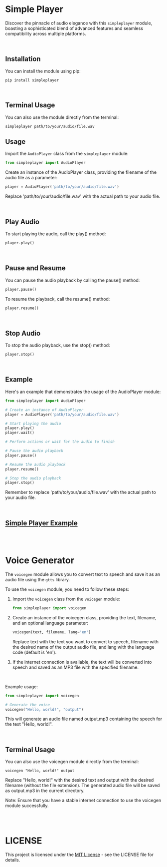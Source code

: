 # Simple Player

Discover the pinnacle of audio elegance with this `simpleplayer` module, boasting a sophisticated blend of advanced features and seamless compatibility across multiple platforms.

<br>

## Installation

You can install the module using pip:

```
pip install simpleplayer
```

<br>

## Terminal Usage

You can also use the module directly from the terminal:
```
simpleplayer path/to/your/audio/file.wav
```

## Usage

Import the `AudioPlayer` class from the `simpleplayer` module:

```python
from simpleplayer import AudioPlayer
```

Create an instance of the AudioPlayer class, providing the filename of the audio file as a parameter:

```python
player = AudioPlayer('path/to/your/audio/file.wav')
```

Replace 'path/to/your/audio/file.wav' with the actual path to your audio file.

<br>

## Play Audio

To start playing the audio, call the play() method:

```python
player.play()
```

<br>

## Pause and Resume

You can pause the audio playback by calling the pause() method:

```python
player.pause()
```

To resume the playback, call the resume() method:
        
```python
player.resume()
```

<br>

## Stop Audio

To stop the audio playback, use the stop() method:
    
```python
player.stop()
```

<br>

## Example

Here's an example that demonstrates the usage of the AudioPlayer module:
    
```python
from simpleplayer import AudioPlayer

# Create an instance of AudioPlayer
player = AudioPlayer('path/to/your/audio/file.wav')

# Start playing the audio
player.play()
player.wait()

# Perform actions or wait for the audio to finish

# Pause the audio playback
player.pause()

# Resume the audio playback
player.resume()

# Stop the audio playback
player.stop()

```

Remember to replace 'path/to/your/audio/file.wav' with the actual path to your audio file.

<br>

## [Simple Player Example](https://raw.githubusercontent.com/tantowijh/simple-player-python/main/example.py)

<br>
<br>


# Voice Generator

The `voicegen` module allows you to convert text to speech and save it as an audio file using the `gtts` library.

To use the `voicegen` module, you need to follow these steps:

1. Import the `voicegen` class from the `voicegen` module:

    ```python
    from simpleplayer import voicegen
    ```
2. Create an instance of the voicegen class, providing the text, filename, and an optional language parameter:

    ```python
    voicegen(text, filename, lang='en')
    ```
    Replace text with the text you want to convert to speech, filename with the desired name of the output audio file, and lang with the language code (default is 'en').

3. If the internet connection is available, the text will be converted into speech and saved as an MP3 file with the specified filename.

<br>

Example usage:

```python
from simpleplayer import voicegen

# Generate the voice
voicegen("Hello, world!", "output")
```
This will generate an audio file named output.mp3 containing the speech for the text "Hello, world!".

<br>

## Terminal Usage
You can also use the voicegen module directly from the terminal:
```
voicegen "Hello, world!" output
```

Replace "Hello, world!" with the desired text and output with the desired filename (without the file extension). The generated audio file will be saved as output.mp3 in the current directory.

Note: Ensure that you have a stable internet connection to use the voicegen module successfully.

<br>
<br>

# LICENSE
This project is licensed under the [MIT License](LICENSE) - see the LICENSE file for details.
